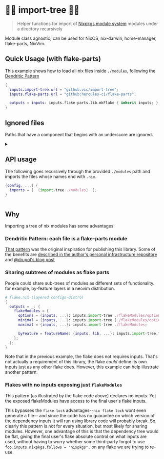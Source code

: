 # 🌲🌴 import-tree 🎄🌳

> Helper functions for import of [Nixpkgs module system](https://nix.dev/tutorials/module-system/) modules under a directory recursively

Module class agnostic; can be used for NixOS, nix-darwin, home-manager, flake-parts, NixVim.

## Quick Usage (with flake-parts)

This example shows how to load all nix files inside `./modules`, following the
[Dendritic Pattern](https://github.com/mightyiam/dendritic)

```nix
{
  inputs.import-tree.url = "github:vic/import-tree";
  inputs.flake-parts.url = "github:hercules-ci/flake-parts";

  outputs = inputs: inputs.flake-parts.lib.mkFlake { inherit inputs; } (inputs.import-tree ./modules);
}
```

## Ignored files

Paths that have a component that begins with an underscore are ignored.

<details>
  <summary>

## API usage

The following goes recursively through the provided `./modules` path and imports the files whose names end with `.nix`.

```nix
{config, ...} {
  imports = [  (import-tree ./modules)  ];
}
```

</summary>

## Obtaining the API

When used as a flake, the flake outputs attrset is the primary callable.
Otherwise, importing the `default.nix` that is at the root of this repository will evaluate into the same attrset.
This callable attrset is referred to as `import-tree` in this documentation.

## `import-tree`

Takes a single argument: path or deeply nested list of path.
Returns a module that imports the discovered files.
For example, given the following file tree:

```
default.nix
modules/
  a.nix
  subdir/
    b.nix
```

The following

```nix
{lib, config, ...} {
  imports = [ (import-tree ./modules) ];
}
```

Is similar to

```nix
{lib, config, ...} {
  imports = [
    {
      imports = [
        ./modules/a.nix
        ./modules/subdir/b.nix
      ];
    }
  ];
}
```

If given a deeply nested list of paths the list will be flattened and results concatenated.
The following is valid usage:

```nix
{lib, config, ...} {
  imports = [ (import-tree [./a [./b]]) ];
}
```

## Configurable behavior

`import-tree` functions with custom behavior can be obtained using a builder pattern.
For example:

```nix
lib.pipe import-tree [
  (i: i.mapWith lib.traceVal) # trace all paths
  (i: i.filtered (lib.hasInfix ".mod.")) # filter nix files by some predicate
  (i: i ./modules) # finally, call the configured callable with a path
]
```

Here is a less readable equivalent:

```nix
((import-tree.mapWith lib.traceVal).filtered (lib.hasInfix ".mod.")) ./modules
```

### `import-tree.withLib`

> \[!NOTE\]
> `withLib` is required prior to invocation of any of `.leafs` or `.pipeTo`.
> Because with the use of those functions the implementation does not have access to a `lib` that is provided as a module argument.

```nix
# import-tree.withLib : lib -> import-tree

import-tree.withLib pkgs.lib
```

### `import-tree.filtered`

`filtered` takes a predicate function `path -> bool`. `true` means included.

> \[!NOTE\]
> Only files with suffix `.nix` are candidates.

```nix
# import-tree.filtered : (path -> bool) -> import-tree

import-tree.filtered (lib.hasInfix ".mod.") ./some-dir
```

### `import-tree.matching`

`matching` takes a regular expression. The regex should match the full path for the path to be selected. Match is done with `lib.strings.match`;

```nix
# import-tree.matching : regex -> import-tree

import-tree.matching ".*/[a-z]+@(foo|bar)\.nix" ./some-dir
```

### `import-tree.mapWith`

`mapWith` can be used to transform each path by providing a function.
e.g. to convert the path into a module explicitly.

```nix
# import-tree.mapWith : (path -> any) -> import-tree

import-tree.mapWith (path: {
  imports = [ path ];
  # assuming such an option is declared
  automaticallyImportedPaths = [ path ];
})
```

### `import-tree.pipeTo`

`pipeTo` takes a function that will receive the list of paths.
When configured with this, `import-tree` will not return a nix module but the result of the function being piped to.

```nix
# import-tree.pipeTo : ([paths] -> any) -> import-tree

import-tree.pipeTo lib.id # equivalent to  `.leafs`
```

### `import-tree.leafs`

`leafs` takes no arguments, it is equivalent to calling `import-tree.pipeTo lib.id`, that is, instead of producing a nix module, just return the list of results.

```nix
# import-tree.leafs : import-tree

import-tree.leafs
```

</details>

## Why

Importing a tree of nix modules has some advantages:

### Dendritic Pattern: each file is a flake-parts module

[That pattern](https://discourse.nixos.org/t/pattern-each-file-is-a-flake-parts-module/61271) was the original inspiration for publishing this library.
Some of the benefits are [described in the author's personal infrastructure repository](https://github.com/mightyiam/infra#every-nix-file-is-a-flake-parts-module)
and [@drupol's blog post](https://not-a-number.io/2025/refactoring-my-infrastructure-as-code-configurations/)

### Sharing subtrees of modules as flake parts

People could share sub-trees of modules as different sets of functionality.
for example, by-feature layers in a neovim distribution.

```nix
# flake.nix (layered configs-distro)
{
  outputs = _: {
    flakeModules = {
      options = {inputs, ...}: inputs.import-tree ./flakeModules/options;
      minimal = {inputs, ...}: inputs.import-tree [./flakeModules/options ./flakeModules/minimal];
      maximal = {inputs, ...}: inputs.import-tree ./flakeModules;

      byFeature = featureName: {inputs, lib, ...}: inputs.import-tree.filtered (lib.hasSuffix "${featureName}.nix") ./flakeModules;
    };
  };
}
```

Note that in the previous example, the flake does not requires inputs.
That's not actually a requirement of this library, the flake *could* define its own inputs just as any other flake does.
However, this example can help illustrate another pattern:

### Flakes with no inputs exposing just `flakeModules`

This pattern (as illustrated by the flake code above) declares no inputs.
Yet the exposed flakeModules have access to the final user's flake inputs.

This bypasses the `flake.lock` advantages--`nix flake lock` wont even generate a file--
and since the code has no guarantee on which version of the dependency inputs it will run using library code will probably break.
So, clearly this pattern is not for every situation, but most likely for sharing modules.
However, one advantage of this is that the dependency tree would be flat,
giving the final user's flake absolute control on what inputs are used,
without having to worry whether some third-party forgot to use `foo.inputs.nixpkgs.follows = "nixpkgs";` on any flake we are trying to re-use.
